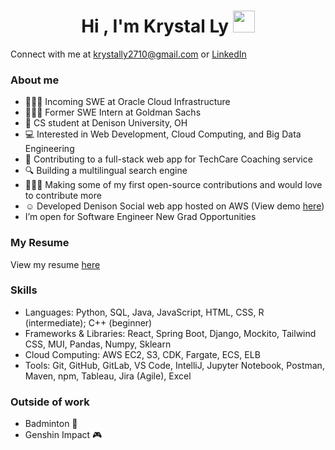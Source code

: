 
<h1 align="center"><b>Hi , I'm Krystal Ly </b><img src="https://media.giphy.com/media/hvRJCLFzcasrR4ia7z/giphy.gif" width="35"></h1>
Connect with me at <a href="mailto:krystally2710@gmail.com">krystally2710@gmail.com</a> or <a href="https://www.linkedin.com/in/krystal-ly/">LinkedIn</a>

<h3>About me</h3>

- 👩🏻‍💻 Incoming SWE at Oracle Cloud Infrastructure
- 👩🏻‍💻 Former SWE Intern at Goldman Sachs
- 🏫 CS student at Denison University, OH
- 💻 Interested in Web Development, Cloud Computing, and Big Data Engineering
- 🤗 Contributing to a full-stack web app for TechCare Coaching service
- 🔍 Building a multilingual search engine
- 🧑‍🤝‍🧑 Making some of my first open-source contributions and would love to contribute more
- ☺️ Developed Denison Social web app hosted on AWS (View demo <a href="https://d2043rjub15yfz.cloudfront.net/">here</a>)
- I’m open for Software Engineer New Grad Opportunities

<h3>My Resume</h3>
View my resume <a href="https://drive.google.com/file/d/1LpRU4-f1JMpKOmQjg6Dzz3O1_mtyfsqs/view?usp=sharing/">here</a>
	
<h3>Skills</h3>

- Languages: Python, SQL, Java, JavaScript, HTML, CSS, R (intermediate); C++ (beginner)
- Frameworks & Libraries: React, Spring Boot, Django, Mockito, Tailwind CSS, MUI, Pandas, Numpy, Sklearn
- Cloud Computing: AWS EC2, S3, CDK, Fargate, ECS, ELB
- Tools: Git, GitHub, GitLab, VS Code, IntelliJ, Jupyter Notebook, Postman, Maven, npm, Tableau, Jira (Agile), Excel

<h3>Outside of work</h3>

- Badminton 🏸
- Genshin Impact 🎮
